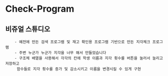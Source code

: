 # Check-Program
## 비쥬얼 스튜디오
        - 예전에 만든 검색 프로그램 및 재고 확인용 프로그램 기반으로 만든 지각체크 프로그램 
        - 주변 누군가 누군가 지각을 너무 해서 만들었습니다
        - 구조체 배열을 사용해서 각각의 칸에 학생 이름과 지각 횟수를 버튼을 눌러서 늘리고 저장하고 
         함수들로 지각 횟수를 증가 및 감소시키고 이름을 변경시킬 수 있게 구현
